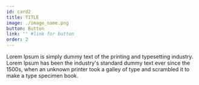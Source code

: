 ```yaml
---
id: card2
title: TITLE
image: ./image_name.png
button: Button
link: '' #link for button
order: 2
---
```


Lorem Ipsum is simply dummy text of the printing and typesetting industry. Lorem Ipsum has been the industry's standard dummy text ever since the 1500s, when an unknown printer took a galley of type and scrambled it to make a type specimen book.
